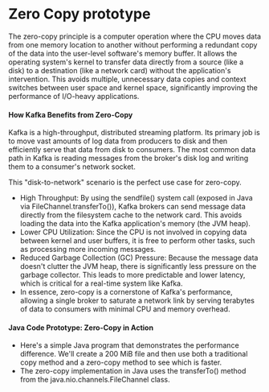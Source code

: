 # Zero Copy prototype
The zero-copy principle is a computer operation where the CPU moves data from one memory location to another without performing a redundant copy of the data into the user-level software's memory buffer. It allows the operating system's kernel to transfer data directly from a source (like a disk) to a destination (like a network card) without the application's intervention.
This avoids multiple, unnecessary data copies and context switches between user space and kernel space, significantly improving the performance of I/O-heavy applications.

#### How Kafka Benefits from Zero-Copy
Kafka is a high-throughput, distributed streaming platform. Its primary job is to move vast amounts of log data from producers to disk and then efficiently serve that data from disk to consumers. The most common data path in Kafka is reading messages from the broker's disk log and writing them to a consumer's network socket.

This "disk-to-network" scenario is the perfect use case for zero-copy.

* High Throughput: By using the sendfile() system call (exposed in Java via FileChannel.transferTo()), Kafka brokers can send message data directly from the filesystem cache to the network card. This avoids loading the data into the Kafka application's memory (the JVM heap).
* Lower CPU Utilization: Since the CPU is not involved in copying data between kernel and user buffers, it is free to perform other tasks, such as processing more incoming messages.
* Reduced Garbage Collection (GC) Pressure: Because the message data doesn't clutter the JVM heap, there is significantly less pressure on the garbage collector. This leads to more predictable and lower latency, which is critical for a real-time system like Kafka.
* In essence, zero-copy is a cornerstone of Kafka's performance, allowing a single broker to saturate a network link by serving terabytes of data to consumers with minimal CPU and memory overhead.

#### Java Code Prototype: Zero-Copy in Action
* Here's a simple Java program that demonstrates the performance difference. We'll create a 200 MiB file and then use both a traditional copy method and a zero-copy method to see which is faster.
* The zero-copy implementation in Java uses the transferTo() method from the java.nio.channels.FileChannel class.